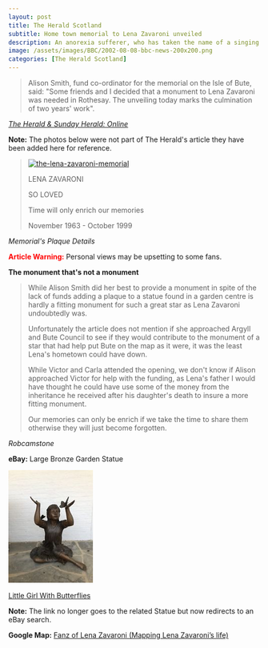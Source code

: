 ```yaml
---
layout: post
title: The Herald Scotland
subtitle: Home town memorial to Lena Zavaroni unveiled
description: An anorexia sufferer, who has taken the name of a singing star who died of the disease, is fighting for better respite care. Ellie Zavaroni, who took the name of her friend Lena Zavaroni after the singer died in 1999, is battling againt the debilitating disease...
image: /assets/images/BBC/2002-08-08-bbc-news-200x200.png
categories: [The Herald Scotland]
---
```


> Alison Smith, fund co-ordinator for the memorial on the Isle of Bute, said: &quot;Some friends and I decided that a monument to Lena Zavaroni was needed in Rothesay. The unveiling today marks the culmination of two years' work&quot;.

<cite>[The Herald &amp; Sunday Herald: Online](http://www.heraldscotland.com/news/11952179.Home_town_memorial_to_Lena_Zavaroni_unveiled</cite>)

**Note:** The photos below were not part of The Herald's article they have been added here for reference.

> <a data-flickr-embed="true"  href="https://www.flickr.com/photos/38573128@N03/3548682160/" title="the-lena-zavaroni-memorial"><img src="https://live.staticflickr.com/3327/3548682160_273044813a_o.jpg" width="396" height="528" alt="the-lena-zavaroni-memorial"></a><script async src="//embedr.flickr.com/assets/client-code.js" charset="utf-8"></script>
>
> LENA ZAVARONI
>
> SO LOVED
>
> Time will only enrich our memories
>
> November 1963 - October 1999

<cite>Memorial's Plaque Details</cite>

<b style="color:#FF0000;">Article Warning:</b> Personal views may be upsetting to some fans.

**The monument that's not a monument**

> While Alison Smith did her best to provide a monument in spite of the lack of funds adding a plaque to a statue found in a garden centre is hardly a fitting monument for such a great star as Lena Zavaroni undoubtedly was.
>
> Unfortunately the article does not mention if she approached Argyll and Bute Council to see if they would contribute to the monument of a star that had help put Bute on the map as it were, it was the least Lena's hometown could have down.
>
> While Victor and Carla attended the opening, we don't know if Alison approached Victor for help with the funding, as Lena's father I would have thought he could have use some of the money from the inheritance he received after his daughter's death to insure a more fitting monument.
>
> Our memories can only be enrich if we take the time to share them otherwise they will just become forgotten.

<cite>Robcamstone</cite>

**eBay:** Large Bronze Garden Statue

![](/assets/images/newspapers/Large-Bronze-Garden-Statue-Little-Girl-With-Butterflies.jpg)

[Little Girl With Butterflies](https://www.ebay.com/b/Bronze-Statues-Ornaments/29511/bn_7848396)

**Note:** The link no longer goes to the related Statue but now redirects to an eBay search.

**Google Map:**
<span class="post-categories">[Fanz of Lena Zavaroni (Mapping Lena Zavaroni’s life)](https://www.google.com/maps/d/u/0/viewer?mid=1D1D0ERV_FQMNb9XZzJ-J3yUlK8aI4vhI&ll=55.83814250000001%2C-5.055671299999972&z=19)</span>
